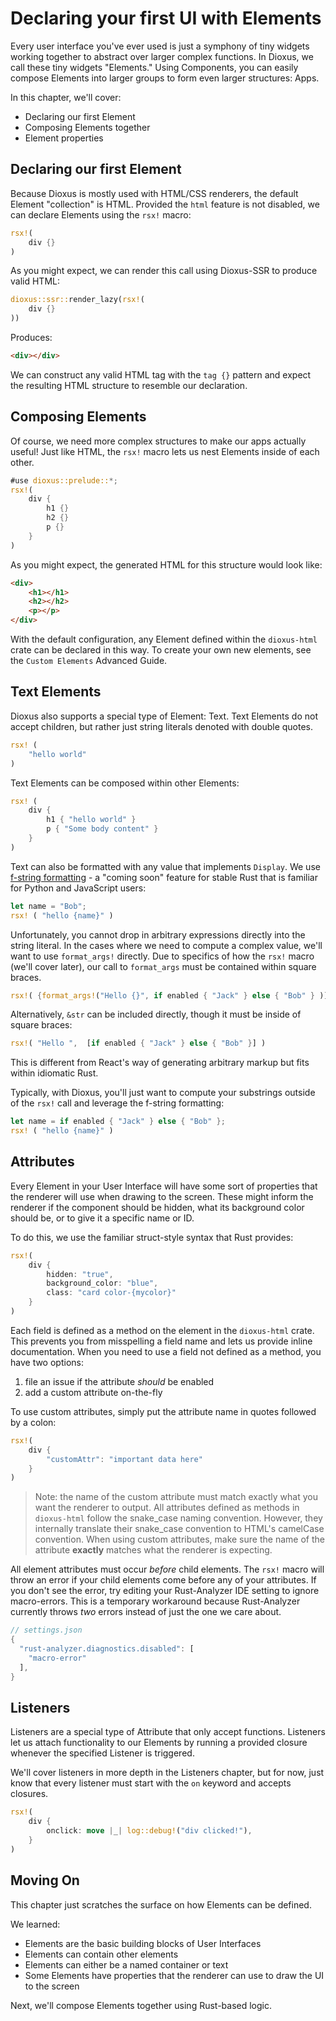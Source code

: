 # Declaring your first UI with Elements

Every user interface you've ever used is just a symphony of tiny widgets working together to abstract over larger complex functions. In Dioxus, we call these tiny widgets "Elements." Using Components, you can easily compose Elements into larger groups to form even larger structures: Apps.

In this chapter, we'll cover:
- Declaring our first Element
- Composing Elements together
- Element properties

## Declaring our first Element
Because Dioxus is mostly used with HTML/CSS renderers, the default Element "collection" is HTML. Provided the `html` feature is not disabled, we can declare Elements using the `rsx!` macro:

```rust
rsx!(
    div {}
)
```
As you might expect, we can render this call using Dioxus-SSR to produce valid HTML:

```rust
dioxus::ssr::render_lazy(rsx!(
    div {}
))
```

Produces:
```html
<div></div>
```

We can construct any valid HTML tag with the `tag {}` pattern and expect the resulting HTML structure to resemble our declaration.
## Composing Elements

Of course, we need more complex structures to make our apps actually useful! Just like HTML, the `rsx!` macro lets us nest Elements inside of each other.

```rust
#use dioxus::prelude::*;
rsx!(
    div {
        h1 {}
        h2 {}
        p {}
    }
)
```
As you might expect, the generated HTML for this structure would look like:
```html
<div>
    <h1></h1>
    <h2></h2>
    <p></p>
</div>
```

With the default configuration, any Element defined within the `dioxus-html` crate can be declared in this way. To create your own new elements, see the `Custom Elements` Advanced Guide.

## Text Elements

Dioxus also supports a special type of Element: Text. Text Elements do not accept children, but rather just string literals denoted with double quotes.

```rust
rsx! (
    "hello world"
)
```

Text Elements can be composed within other Elements:
```rust
rsx! (
    div {
        h1 { "hello world" }
        p { "Some body content" }
    }
)
```

Text can also be formatted with any value that implements `Display`. We use [f-string formatting](https://docs.rs/fstrings/0.2.3/fstrings/) - a "coming soon" feature for stable Rust that is familiar for Python and JavaScript users:

```rust
let name = "Bob";
rsx! ( "hello {name}" )
```

Unfortunately, you cannot drop in arbitrary expressions directly into the string literal. In the cases where we need to compute a complex value, we'll want to use `format_args!` directly. Due to specifics of how the `rsx!` macro (we'll cover later), our call to `format_args` must be contained within  square braces.

```rust
rsx!( {format_args!("Hello {}", if enabled { "Jack" } else { "Bob" } )] )
```

Alternatively, `&str` can be included directly, though it must be inside of square braces:

```rust
rsx!( "Hello ",  [if enabled { "Jack" } else { "Bob" }] )
```

This is different from React's way of generating arbitrary markup but fits within idiomatic Rust.

Typically, with Dioxus, you'll just want to compute your substrings outside of the `rsx!` call and leverage the f-string formatting:

```rust
let name = if enabled { "Jack" } else { "Bob" };
rsx! ( "hello {name}" )
```

## Attributes

Every Element in your User Interface will have some sort of properties that the renderer will use when drawing to the screen. These might inform the renderer if the component should be hidden, what its background color should be, or to give it a specific name or ID.

To do this, we use the familiar struct-style syntax that Rust provides:

```rust
rsx!(
    div {
        hidden: "true",
        background_color: "blue",
        class: "card color-{mycolor}"
    }
)
```

Each field is defined as a method on the element in the `dioxus-html` crate. This prevents you from misspelling a field name and lets us provide inline documentation. When you need to use a field not defined as a method, you have two options:

1) file an issue if the attribute _should_ be enabled
2) add a custom attribute on-the-fly

To use custom attributes, simply put the attribute name in quotes followed by a colon:

```rust
rsx!(
    div {
        "customAttr": "important data here"
    }
)
```

> Note: the name of the custom attribute must match exactly what you want the renderer to output. All attributes defined as methods in `dioxus-html` follow the snake_case naming convention. However, they internally translate their snake_case convention to HTML's camelCase convention. When using custom attributes, make sure the name of the attribute **exactly** matches what the renderer is expecting.

All element attributes must occur *before* child elements. The `rsx!` macro will throw an error if your child elements come before any of your attributes. If you don't see the error, try editing your Rust-Analyzer IDE setting to ignore macro-errors. This is a temporary workaround because Rust-Analyzer currently throws *two* errors instead of just the one we care about.

```rust
// settings.json
{
  "rust-analyzer.diagnostics.disabled": [
    "macro-error"
  ],
}
```

## Listeners

Listeners are a special type of Attribute that only accept functions. Listeners let us attach functionality to our Elements by running a provided closure whenever the specified Listener is triggered.

We'll cover listeners in more depth in the Listeners chapter, but for now, just know that every listener must start with the `on` keyword and accepts closures.

```rust
rsx!(
    div {
        onclick: move |_| log::debug!("div clicked!"),
    }
)
```

## Moving On

This chapter just scratches the surface on how Elements can be defined.

We learned:
- Elements are the basic building blocks of User Interfaces
- Elements can contain other elements
- Elements can either be a named container or text
- Some Elements have properties that the renderer can use to draw the UI to the screen

Next, we'll compose Elements together using Rust-based logic.
